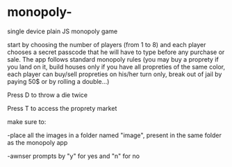 # monopoly-
single device plain JS monopoly game

start by choosing the number of players (from 1 to 8) and each player chooses a secret passcode that he will have to type before any purchase or sale.
The app follows standard monopoly rules (you may buy a proprety if you land on it, build houses only if you have all propreties of the same color, each player can buy/sell propreties on his/her turn only, break out of jail by paying 50$ or by rolling a double...)

Press D to throw a die twice

Press T to access the proprety market

make sure to: 

-place all the images in a folder named "image", present in the same folder as the monopoly app

-awnser prompts by "y" for yes and "n" for no
